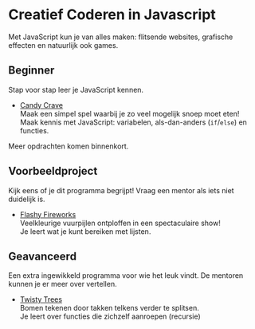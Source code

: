 # Creatief Coderen in Javascript

Met JavaScript kun je van alles maken: flitsende websites, grafische effecten en natuurlijk ook games.

## Beginner

Stap voor stap leer je JavaScript kennen.

- [Candy Crave](./1-candy-crave/)<br>
  Maak een simpel spel waarbij je zo veel mogelijk snoep moet eten!<br>
  Maak kennis met JavaScript: variabelen, als-dan-anders (`if`/`else`) en functies.

Meer opdrachten komen binnenkort.


## Voorbeeldproject

Kijk eens of je dit programma begrijpt! Vraag een mentor als iets niet duidelijk is.

- [Flashy Fireworks](./flashy-fireworks/)<br>
  Veelkleurige vuurpijlen ontploffen in een spectaculaire show!<br>
  Je leert wat je kunt bereiken met lijsten.


## Geavanceerd

Een extra ingewikkeld programma voor wie het leuk vindt. De mentoren kunnen je er meer over vertellen.

- [Twisty Trees](./twisty-trees/)<br>
  Bomen tekenen door takken telkens verder te splitsen.<br>
  Je leert over functies die zichzelf aanroepen (recursie)
